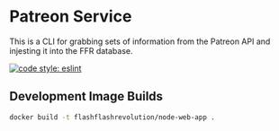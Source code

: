 # Patreon Service

This is a CLI for grabbing sets of information from the Patreon API and injesting it into the FFR database.

[![code style: eslint](https://img.shields.io/badge/code_style-eslint-8080F2.svg?style=flat-square)](https://github.com/eslint/eslint)

## Development Image Builds

```bash
docker build -t flashflashrevolution/node-web-app .
```
